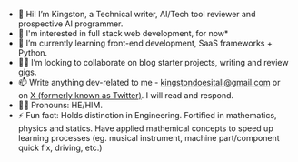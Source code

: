 - 👋 Hi! I’m Kingston, a Technical writer, AI/Tech tool reviewer and prospective AI programmer.
- 👀 I'm interested in full stack web development, for now*
- 🌱 I’m currently learning front-end development, SaaS frameworks + Python.
- 🤝🏽 I’m looking to collaborate on blog starter projects, writing and review gigs.
- 📫 Write anything dev-related to me - kingstondoesitall@gmail.com or on [X (formerly known as Twitter)](https://x.com/kingstondoesit). I will read and respond.
- 🕴🏻 Pronouns: HE/HIM.
- ⚡ Fun fact: Holds distinction in Engineering. Fortified in mathematics, physics and statics. Have applied mathemical concepts to speed up learning processes (eg. musical instrument, machine part/component quick fix, driving, etc.)

<!---
kingstondoesit/kingstondoesit is a ✨ special ✨ repository because its `README.md` (this file) appears on your GitHub profile.
You can click the Preview link to take a look at your changes.
--->
